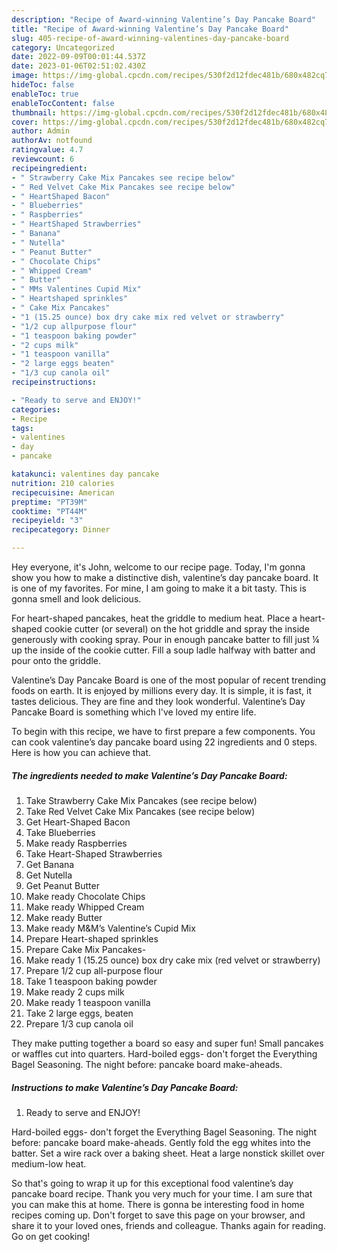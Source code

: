 ```yaml
---
description: "Recipe of Award-winning Valentine’s Day Pancake Board"
title: "Recipe of Award-winning Valentine’s Day Pancake Board"
slug: 405-recipe-of-award-winning-valentines-day-pancake-board
category: Uncategorized
date: 2022-09-09T00:01:44.537Z
date: 2023-01-06T02:51:02.430Z
image: https://img-global.cpcdn.com/recipes/530f2d12fdec481b/680x482cq70/valentines-day-pancake-board-recipe-main-photo.jpg
hideToc: false
enableToc: true
enableTocContent: false
thumbnail: https://img-global.cpcdn.com/recipes/530f2d12fdec481b/680x482cq70/valentines-day-pancake-board-recipe-main-photo.jpg
cover: https://img-global.cpcdn.com/recipes/530f2d12fdec481b/680x482cq70/valentines-day-pancake-board-recipe-main-photo.jpg
author: Admin
authorAv: notfound
ratingvalue: 4.7
reviewcount: 6
recipeingredient:
- " Strawberry Cake Mix Pancakes see recipe below"
- " Red Velvet Cake Mix Pancakes see recipe below"
- " HeartShaped Bacon"
- " Blueberries"
- " Raspberries"
- " HeartShaped Strawberries"
- " Banana"
- " Nutella"
- " Peanut Butter"
- " Chocolate Chips"
- " Whipped Cream"
- " Butter"
- " MMs Valentines Cupid Mix"
- " Heartshaped sprinkles"
- " Cake Mix Pancakes"
- "1 (15.25 ounce) box dry cake mix red velvet or strawberry"
- "1/2 cup allpurpose flour"
- "1 teaspoon baking powder"
- "2 cups milk"
- "1 teaspoon vanilla"
- "2 large eggs beaten"
- "1/3 cup canola oil"
recipeinstructions:

- "Ready to serve and ENJOY!"
categories:
- Recipe
tags:
- valentines
- day
- pancake

katakunci: valentines day pancake 
nutrition: 210 calories
recipecuisine: American
preptime: "PT39M"
cooktime: "PT44M"
recipeyield: "3"
recipecategory: Dinner

---
```



Hey everyone, it's John, welcome to our recipe page. Today, I'm gonna show you how to make a distinctive dish, valentine’s day pancake board. It is one of my favorites. For mine, I am going to make it a bit tasty. This is gonna smell and look delicious.

For heart-shaped pancakes, heat the griddle to medium heat. Place a heart-shaped cookie cutter (or several) on the hot griddle and spray the inside generously with cooking spray. Pour in enough pancake batter to fill just ¼ up the inside of the cookie cutter. Fill a soup ladle halfway with batter and pour onto the griddle.

Valentine’s Day Pancake Board is one of the most popular of recent trending foods on earth. It is enjoyed by millions every day. It is simple, it is fast, it tastes delicious. They are fine and they look wonderful. Valentine’s Day Pancake Board is something which I've loved my entire life.


To begin with this recipe, we have to first prepare a few components. You can cook valentine’s day pancake board using 22 ingredients and 0 steps. Here is how you can achieve that.

<!--inarticleads1-->

##### The ingredients needed to make Valentine’s Day Pancake Board:

1. Take  Strawberry Cake Mix Pancakes (see recipe below)
1. Take  Red Velvet Cake Mix Pancakes (see recipe below)
1. Get  Heart-Shaped Bacon
1. Take  Blueberries
1. Make ready  Raspberries
1. Take  Heart-Shaped Strawberries
1. Get  Banana
1. Get  Nutella
1. Get  Peanut Butter
1. Make ready  Chocolate Chips
1. Make ready  Whipped Cream
1. Make ready  Butter
1. Make ready  M&amp;M’s Valentine’s Cupid Mix
1. Prepare  Heart-shaped sprinkles
1. Prepare  Cake Mix Pancakes-
1. Make ready 1 (15.25 ounce) box dry cake mix (red velvet or strawberry)
1. Prepare 1/2 cup all-purpose flour
1. Take 1 teaspoon baking powder
1. Make ready 2 cups milk
1. Make ready 1 teaspoon vanilla
1. Take 2 large eggs, beaten
1. Prepare 1/3 cup canola oil


They make putting together a board so easy and super fun! Small pancakes or waffles cut into quarters. Hard-boiled eggs- don&#39;t forget the Everything Bagel Seasoning. The night before: pancake board make-aheads. 

<!--inarticleads2-->

##### Instructions to make Valentine’s Day Pancake Board:


1. Ready to serve and ENJOY!

Hard-boiled eggs- don&#39;t forget the Everything Bagel Seasoning. The night before: pancake board make-aheads. Gently fold the egg whites into the batter. Set a wire rack over a baking sheet. Heat a large nonstick skillet over medium-low heat. 

So that's going to wrap it up for this exceptional food valentine’s day pancake board recipe. Thank you very much for your time. I am sure that you can make this at home. There is gonna be interesting food in home recipes coming up. Don't forget to save this page on your browser, and share it to your loved ones, friends and colleague. Thanks again for reading. Go on get cooking!
